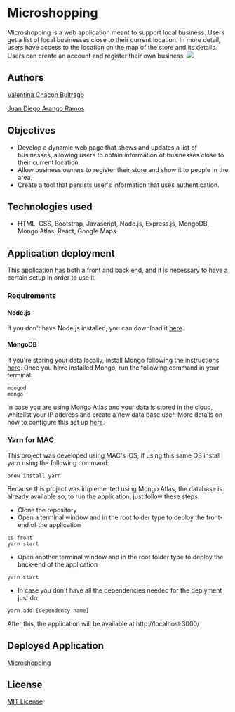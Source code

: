 # Microshopping

Microshopping is a web application meant to support local business. Users get a list of local businesses close to their current location. In more detail, users have access to the location on the map of the store and its details. Users can create an account and register their own business.
![](files/mainPage.png)

## Authors

[Valentina Chacón Buitrago](https://github.com/ValentinaChaconBuitrago)

[Juan Diego Arango Ramos](https://github.com/juandarango98)

## Objectives

- Develop a dynamic web page that shows and updates a list of businesses, allowing users to obtain information of businesses close to their current location.
- Allow business owners to register their store and show it to people in the area.
- Create a tool that persists user's information that uses authentication.

## Technologies used

- HTML, CSS, Bootstrap, Javascript, Node.js, Express.js, MongoDB, Mongo Atlas, React, Google Maps.

## Application deployment

This application has both a front and back end, and it is necessary to have a certain setup in order to use it.

### Requirements

#### Node.js

If you don't have Node.js installed, you can download it [here](https://nodejs.org/en/).

#### MongoDB

If you're storing your data locally, install Mongo following the instructions [here](https://www.mongodb.com/en).
Once you have installed Mongo, run the following command in your terminal:

```
mongod
mongo
```

In case you are using Mongo Atlas and your data is stored in the cloud, whitelist your IP address and create a new data base user. More details on how to configure this set up [here](https://docs.atlas.mongodb.com/driver-connection/).

### Yarn for MAC

This project was developed using MAC's iOS, if using this same OS install yarn using the following command:

```
brew install yarn
```

Because this project was implemented using Mongo Atlas, the database is already available so, to run the application, just follow these steps:

- Clone the repository
- Open a terminal window and in the root folder type to deploy the front-end of the application

```
cd front
yarn start
```

- Open another terminal window and in the root folder type to deploy the back-end of the application

```
yarn start
```

- In case you don't have all the dependencies needed for the deplyment just do

```
yarn add [dependency name]
```

After this, the application will be available at http://localhost:3000/

## Deployed Application

[Microshopping](https://appmicroshopping.herokuapp.com/)

## License

[MIT License](https://github.com/ValentinaChaconBuitrago/local_business/blob/master/LICENSE)
